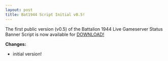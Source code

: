 ```yaml
---
layout: post
title: Bat1944 Script Initial v0.5!
---
```


The first public version (v0.5) of the Battalion 1944 Live Gameserver Status Banner Script
is now available for [DOWNLOAD!](https://github.com/FeuerSturm/bat1944serverstatus/releases/tag/v0.5)

**Changes:**
- initial version!
